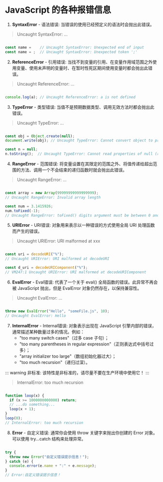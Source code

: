 # JavaScript 的各种报错信息

1. **SyntaxError** - 语法错误: 当错误的使用已经预定义的语法时会抛出此错误。  

> Uncaught SyntaxError: ...

```js

const name =    // Uncaught SyntaxError: Unexpected end of input
const name = ;  // Uncaught SyntaxError: Unexpected token ';'

```

2. **ReferenceError** - 引用错误: 当找不到变量的引用、在变量作用域范围之外使用变量、使用未声明的变量时、在暂时性死区期间使用变量时都会抛出此错误。 

> Uncaught ReferenceError: ...

```js

console.log(a); // Uncaught ReferenceError: a is not defined

```

3. **TypeError** - 类型错误: 当值不是预期数据类型、调用无效方法时都会抛出此错误。  

> Uncaught TypeError: ... 

```js

const obj = Object.create(null);
document.write(obj); // Uncaught TypeError: Cannot convert object to primitive value 

const n = null;
n.toString();  // Uncaught TypeError: Cannot read properties of null (reading 'toString')

```

4. **RangeError** - 范围错误: 将变量设置在其限定的范围之外、将值传递给超出范围的方法、调用一个不会结束的递归函数时就会抛出此错误。

> Uncaught RangeError: ...

```js

const array = new Array(99999999999999999);
// Uncaught RangeError: Invalid array length

const num = 3.1415926;
num.toFixed(-1);
// Uncaught RangeError: toFixed() digits argument must be between 0 and 100

```

5. **URIError** - URI错误: 对象用来表示以一种错误的方式使用全局 URI 处理函数而产生的错误。

> Uncaught URIError: URI malformed at xxx

```js

const uri = decodeURI("%");
// Uncaught URIError: URI malformed at decodeURI 

const d_uri = decodeURIComponent("%");
// VM247:1 Uncaught URIError: URI malformed at decodeURIComponent

```

6. **EvalError** - Eval错误: 代表了一个关于 eval() 全局函数的错误。此异常不再会被 JavaScript 抛出，但是 EvalError 对象仍然存在，以保持兼容性。

> Uncaught EvalError: ...

```js

throw new EvalError("Hello", "someFile.js", 10);
// Uncaught EvalError: Hello

```

7. **InternalError** - Internal错误: 对象表示出现在 JavaScript 引擎内部的错误，通常描述某种数量过多的情况。例如：
    + "too many switch cases"（过多 case 子句）；
    + "too many parentheses in regular expression"（正则表达式中括号过多）；
    + "array initializer too large"（数组初始化器过大）；
    + "too much recursion"（递归过深）。

::: warning
非标准: 该特性是非标准的，请尽量不要在生产环境中使用它！
:::

> InternalError: too much recursion

```js

function loop(x) {
  if (x >= 1000000000000) return;
  // ...do something...
  loop(x + 1);
}
loop(0);
// InternalError: too much recursion

```

8. **Error** - 自定义错误: 通常你会使用 throw 关键字来抛出你创建的 Error 对象。可以使用 try...catch 结构来处理异常。

> 

```js

try {
  throw new Error("自定义错误提示信息！");
} catch (e) {
  console.error(e.name + ":" + e.message);
}
// Error:自定义错误提示信息！

```